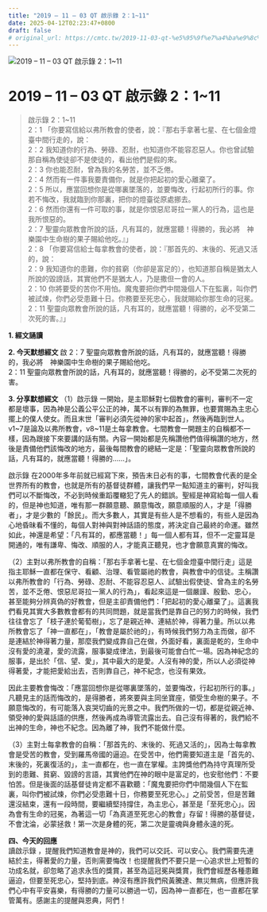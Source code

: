 ```yaml
---
title: "2019 – 11 – 03 QT 啟示錄 2：1~11"
date: 2025-04-12T02:23:47+0800
draft: false
# original_url: https://cmtc.tw/2019-11-03-qt-%e5%95%9f%e7%a4%ba%e9%8c%84-2%ef%bc%9a111
---
```


![2019 – 11 – 03 QT 啟示錄 2：1\~11](/images/qt.jpg   "2019 – 11 – 03 QT 啟示錄 2：1\~11")

# 2019 – 11 – 03 QT 啟示錄 2：1\~11

> 啟示錄 2：1\~11  
> 2：1 「你要寫信給以弗所教會的使者，說：『那右手拿著七星、在七個金燈臺中間行走的，說：  
> 2：2 我知道你的行為、勞碌、忍耐，也知道你不能容忍惡人。你也曾試驗那自稱為使徒卻不是使徒的，看出他們是假的來。  
> 2：3 你也能忍耐，曾為我的名勞苦，並不乏倦。  
> 2：4 然而有一件事我要責備你，就是你把起初的愛心離棄了。  
> 2：5 所以，應當回想你是從哪裏墜落的，並要悔改，行起初所行的事。你若不悔改，我就臨到你那裏，把你的燈臺從原處挪去。  
> 2：6 然而你還有一件可取的事，就是你恨惡尼哥拉一黨人的行為，這也是我所恨惡的。  
> 2：7 聖靈向眾教會所說的話，凡有耳的，就應當聽！得勝的，我必將　神樂園中生命樹的果子賜給他吃。』」  
> 2：8 「你要寫信給士每拿教會的使者，說：『那首先的、末後的、死過又活的，說：  
> 2：9 我知道你的患難，你的貧窮（你卻是富足的），也知道那自稱是猶太人所說的毀謗話，其實他們不是猶太人，乃是撒但一會的人。  
> 2：10 你將要受的苦你不用怕。魔鬼要把你們中間幾個人下在監裏，叫你們被試煉，你們必受患難十日。你務要至死忠心，我就賜給你那生命的冠冕。  
> 2：11 聖靈向眾教會所說的話，凡有耳的，就應當聽！得勝的，必不受第二次死的害。』」

**1. 經文誦讀**

**2.  今天默想經文**
啟 2：7 聖靈向眾教會所說的話，凡有耳的，就應當聽！得勝的，我必將　神樂園中生命樹的果子賜給他吃。  
2：11 聖靈向眾教會所說的話，凡有耳的，就應當聽！得勝的，必不受第二次死的害。

**3. 分享默想經文**
（1）啟示錄 一開始，是主耶穌對七個教會的審判，審判不一定都是壞事，因為神是公義公平公正的神，萬不以有罪的為無罪，也要賞賜為主忠心擺上的僕人使女。而且末世「審判必須先從神的家中起首」，然後再臨到世人。v1\~7是論及以弗所教會，v8\~11是土每拿教會。七間教會一開題主的自稱都不一樣，因為跟接下來要講的話有關。內容一開始都是先稱讚他們值得稱讚的地方，然後是責備他們該悔改的地方，最後每間教會的總結一定是：「聖靈向眾教會所說的話，凡有耳的，就應當聽！得勝的……」。

啟示錄 在2000年多年前就已經寫下來，預告末日必有的事，七間教會代表的是全世界所有的教會，也就是所有的基督徒群體，讓我們早一點知道主的審判，好叫我們可以不斷悔改，不必到時候重蹈覆轍犯了先人的錯誤。聖經是神寫給每一個人看的，但是神也知道，唯有那一群願意聽、願意悔改，願意順服的人，才是「得勝者」，才是少數的「餘民」。而大多數人，其實是有些人是不想看的，有些人是因為心地昏昧看不懂的，每個人對神與對神話語的態度，將決定自己最終的命運。雖然如此，神還是希望：「凡有耳的，都應當聽！」每一個人都有耳，但不一定靈耳是開通的，唯有謙卑、悔改、順服的人，才能真正聽見，也才會願意真實的悔改。

（2）主對以弗所教會的自稱：「那右手拿著七星、在七個金燈臺中間行走」這是指主耶穌一直都在保守、看顧、治理、看管屬祂的教會，與教會中的信徒。主稱讚以弗所教會的「行為、勞碌、忍耐、不能容忍惡人、試驗出假使徒、曾為主的名勞苦，並不乏倦、恨惡尼哥拉一黨人的行為」，看起來這是一個嚴謹、殷勤、忠心，甚至能夠分辨真偽的好教會，但是主卻責備他們：「把起初的愛心離棄了」。這裏我們看見其實大多數教會都有的共同問題，就是當我們是靠自己的努力的時候，我們往往會忘了「枝子連於葡萄樹」，忘了是親近神、連結於神，得著力量。所以以弗所教會忘了「神一直都在」，「教會是屬於祂的」，有時候我們努力為主而做，卻不是連結於神得著力量，那麼我們變成靠自己在做，外面好看，裏面是乾的，生命中沒有愛的澆灌，愛的流露，服事變成律法，到最後可能會白忙一場。因為神紀念的服事，是出於「信、望、愛」，其中最大的是愛。人沒有神的愛，所以人必須從神得著愛，才能把愛給出去，否則靠自己，神不紀念，也沒有果效。

因此主要教會悔改：「應當回想你是從哪裏墜落的，並要悔改，行起初所行的事。」凡聽見主的話而悔改的，是得勝者，將來要與主同坐寶座，領受生命樹的果子。不願意悔改的，有可能落入哀哭切齒的光景之中。我們所做的一切，都是從親近神、領受神的愛與話語的供應，然後再成為導管流露出去。自己沒有得著的，我們給不出神的生命，神也不紀念。因為離了神，我們不能做什麼。

（3）主對土每拿教會的自稱：「那首先的、末後的、死過又活的」，因為士每拿教會是受苦的教會，受到羅馬帝國的逼迫。在受苦中，他們需要知道主是「首先的、末後的，死裏復活的」，主一直都在，也一直在掌權。主誇獎他們為持守真理所受到的患難、貧窮、毀謗的言語，其實他們在神的眼中是富足的，也安慰他們：不要怕苦。但是後面的話基督徒肯定都不喜歡聽：「魔鬼要把你們中間幾個人下在監裏，叫你們被試煉，你們必受患難十日，你務要至死忠心。」之前受苦，但是苦難還沒結束，還有一段時間，要繼續堅持撐住，為主忠心，甚至是「至死忠心」。因為會有生命的冠冕，為著這一切「為真道至死忠心的教會」存留！得勝的基督徒，不會沈淪，必蒙拯救！第一次是身體的死，第二次是靈魂與身體永遠的死。

**四、今天的回應**  
讀啟示錄 ，提醒我們知道教會是神的，我們可以交託、可以安心。我們需要先連結於主，得著愛的力量，否則需要悔改！也提醒我們不要只是一心追求世上短暫的功成名就，卻忽略了追求永恆的獎賞，甚至為這冠冕與獎賞，我們會經歷各種患難逼迫，但要至死忠心，堅持到底。神沒有應許我們飛黃騰達、無災無病，但應許我們心中有平安喜樂，有得勝的力量可以勝過一切，因為神一直都在，也一直都在掌管萬有。感謝主的提醒與恩典，阿們！
